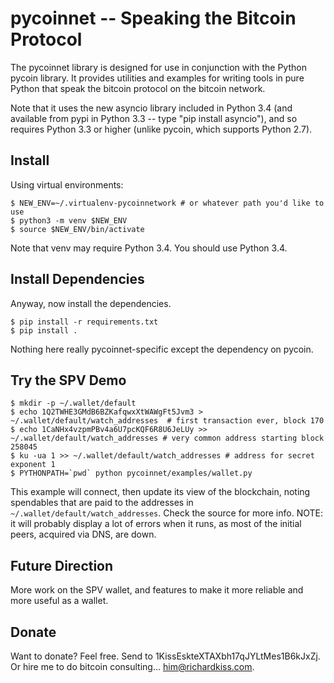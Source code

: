pycoinnet -- Speaking the Bitcoin Protocol
==========================================

The pycoinnet library is designed for use in conjunction with the Python pycoin library. It provides utilities and examples for writing tools in pure Python that speak the bitcoin protocol on the bitcoin network.

Note that it uses the new asyncio library included in Python 3.4 (and available from pypi in Python 3.3 -- type "pip install asyncio"), and so requires Python 3.3 or higher (unlike pycoin, which supports Python 2.7).


Install
-------

Using virtual environments:

```
$ NEW_ENV=~/.virtualenv-pycoinnetwork # or whatever path you'd like to use
$ python3 -m venv $NEW_ENV
$ source $NEW_ENV/bin/activate
```

Note that venv may require Python 3.4. You should use Python 3.4.


Install Dependencies
--------------------

Anyway, now install the dependencies.

```
$ pip install -r requirements.txt
$ pip install .
```

Nothing here really pycoinnet-specific except the dependency on pycoin.


Try the SPV Demo
----------------



```
$ mkdir -p ~/.wallet/default
$ echo 1Q2TWHE3GMdB6BZKafqwxXtWAWgFt5Jvm3 > ~/.wallet/default/watch_addresses  # first transaction ever, block 170
$ echo 1CaNHx4vzpmPBv4a6U7pcKQF6R8U6JeLUy >> ~/.wallet/default/watch_addresses # very common address starting block 258045
$ ku -ua 1 >> ~/.wallet/default/watch_addresses # address for secret exponent 1
$ PYTHONPATH=`pwd` python pycoinnet/examples/wallet.py
```

This example will connect, then update its view of the blockchain, noting spendables that are paid to the addresses in `~/.wallet/default/watch_addresses`. Check the source for more info. NOTE: it will probably display a lot of errors when it runs, as most of the initial peers, acquired via DNS, are down.


Future Direction
----------------

More work on the SPV wallet, and features to make it more reliable and more useful as a wallet.


Donate
------

Want to donate? Feel free. Send to 1KissEskteXTAXbh17qJYLtMes1B6kJxZj.
Or hire me to do bitcoin consulting... him@richardkiss.com.


[pycoin]: https://github.com/richardkiss/pycoin
